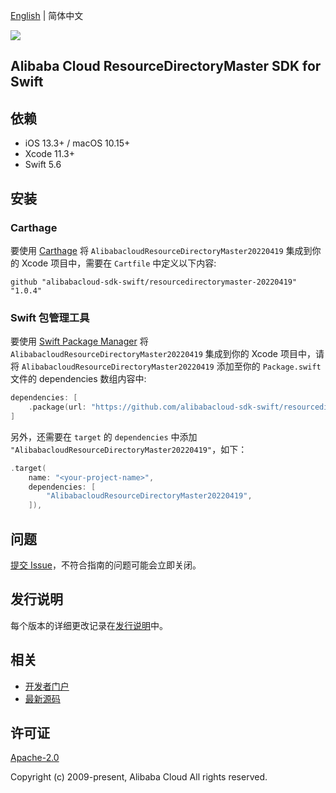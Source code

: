 [English](README.md) | 简体中文

![](https://aliyunsdk-pages.alicdn.com/icons/AlibabaCloud.svg)

## Alibaba Cloud ResourceDirectoryMaster SDK for Swift

## 依赖

- iOS 13.3+ / macOS 10.15+
- Xcode 11.3+
- Swift 5.6

## 安装

### Carthage

要使用 [Carthage](https://github.com/Carthage/Carthage) 将 `AlibabacloudResourceDirectoryMaster20220419` 集成到你的 Xcode 项目中，需要在 `Cartfile` 中定义以下内容:

```ogdl
github "alibabacloud-sdk-swift/resourcedirectorymaster-20220419" "1.0.4"
```

### Swift 包管理工具

要使用 [Swift Package Manager](https://swift.org/package-manager/) 将 `AlibabacloudResourceDirectoryMaster20220419` 集成到你的 Xcode 项目中，请将 `AlibabacloudResourceDirectoryMaster20220419` 添加至你的 `Package.swift` 文件的 dependencies 数组内容中:

```swift
dependencies: [
    .package(url: "https://github.com/alibabacloud-sdk-swift/resourcedirectorymaster-20220419.git", from: "1.0.4")
]
```

另外，还需要在 `target` 的 `dependencies` 中添加 `"AlibabacloudResourceDirectoryMaster20220419"`，如下：

```swift
.target(
    name: "<your-project-name>",
    dependencies: [
        "AlibabacloudResourceDirectoryMaster20220419",
    ]),
```

## 问题

[提交 Issue](https://github.com/alibabacloud-sdk-swift/resourcedirectorymaster-20220419/issues/new)，不符合指南的问题可能会立即关闭。

## 发行说明

每个版本的详细更改记录在[发行说明](./ChangeLog.txt)中。

## 相关

* [开发者门户](https://next.api.aliyun.com/home)
* [最新源码](https://github.com/alibabacloud-sdk-swift/resourcedirectorymaster-20220419)

## 许可证

[Apache-2.0](http://www.apache.org/licenses/LICENSE-2.0)

Copyright (c) 2009-present, Alibaba Cloud All rights reserved.

